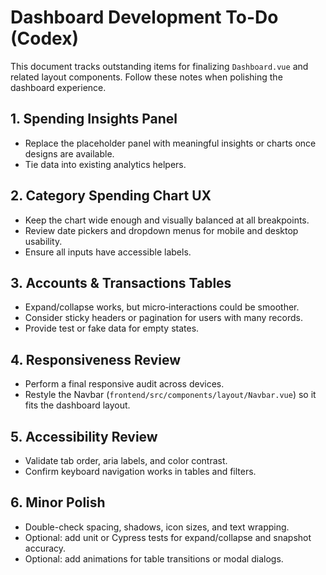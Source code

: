 # Dashboard Development To-Do (Codex)

This document tracks outstanding items for finalizing `Dashboard.vue` and related layout components. Follow these notes when polishing the dashboard experience.

## 1. Spending Insights Panel
- Replace the placeholder panel with meaningful insights or charts once designs are available.
- Tie data into existing analytics helpers.

## 2. Category Spending Chart UX
- Keep the chart wide enough and visually balanced at all breakpoints.
- Review date pickers and dropdown menus for mobile and desktop usability.
- Ensure all inputs have accessible labels.

## 3. Accounts & Transactions Tables
- Expand/collapse works, but micro‑interactions could be smoother.
- Consider sticky headers or pagination for users with many records.
- Provide test or fake data for empty states.

## 4. Responsiveness Review
- Perform a final responsive audit across devices.
- Restyle the Navbar (`frontend/src/components/layout/Navbar.vue`) so it fits the dashboard layout.

## 5. Accessibility Review
- Validate tab order, aria labels, and color contrast.
- Confirm keyboard navigation works in tables and filters.

## 6. Minor Polish
- Double-check spacing, shadows, icon sizes, and text wrapping.
- Optional: add unit or Cypress tests for expand/collapse and snapshot accuracy.
- Optional: add animations for table transitions or modal dialogs.
